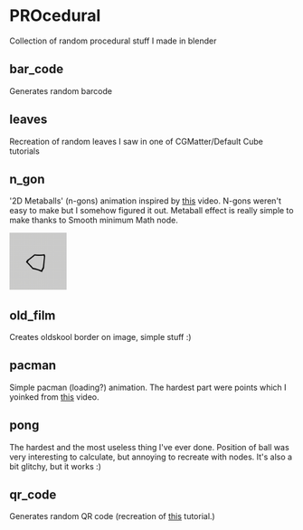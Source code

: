 # PROcedural
Collection of random procedural stuff I made in blender

## bar_code
Generates random barcode

## leaves
Recreation of random leaves I saw in one of CGMatter/Default Cube tutorials

## n_gon
'2D Metaballs' (n-gons) animation inspired by [this](https://www.youtube.com/watch?v=4JT_43qc0Dc&ab_channel=DefaultCube) video. N-gons weren't easy to make but I somehow figured it out. Metaball effect is really simple to make thanks to Smooth minimum Math node.

<img src="n_gon/render_gif.gif" width="20%" height="20%"/>

## old_film
Creates oldskool border on image, simple stuff :)

## pacman
Simple pacman (loading?) animation. The hardest part were points which I yoinked from [this](https://www.youtube.com/watch?v=_xfb6bUSLoM&t=308s&ab_channel=DefaultCube) video.

## pong
The hardest and the most useless thing I've ever done. Position of ball was very interesting to calculate, but annoying to recreate with nodes. It's also a bit glitchy, but it works :)

## qr_code
Generates random QR code (recreation of [this](https://www.youtube.com/watch?v=EYDTvC43klc&ab_channel=DefaultCube) tutorial.)

